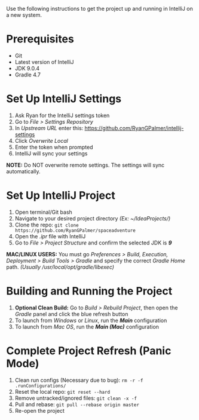 Use the following instructions to get the project up and running in IntelliJ on a new system.

# Prerequisites

* Git
* Latest version of IntelliJ
* JDK 9.0.4
* Gradle 4.7

# Set Up IntelliJ Settings

1. Ask Ryan for the IntelliJ settings token
2. Go to *File > Settings Repository*
3. In *Upstream URL* enter this: https://github.com/RyanGPalmer/intellij-settings
4. Click *Overwrite Local*
5. Enter the token when prompted
6. IntelliJ will sync your settings

**NOTE:** Do NOT overwrite remote settings. The settings will sync automatically.

# Set Up IntelliJ Project

1. Open terminal/Git bash
2. Navigate to your desired project directory *(Ex: ~/IdeaProjects/)*
3. Clone the repo: `git clone https://github.com/RyanGPalmer/spaceadventure`
4. Open the *.ipr* file with IntelliJ
5. Go to *File > Project Structure* and confirm the selected JDK is ***9***

**MAC/LINUX USERS:** You must go *Preferences > Build, Execution, Deployment > Build Tools > Gradle* and specify the correct *Gradle Home* path. *(Usually /usr/local/opt/gradle/libexec)*

# Building and Running the Project

1. **Optional Clean Build:** Go to *Build > Rebuild Project*, then open the *Gradle* panel and click the blue refresh button
2. To launch from *Windows* or *Linux*, run the ***Main*** configuration
3. To launch from *Mac OS*, run the ***Main (Mac)*** configuration

# Complete Project Refresh (Panic Mode)

1. Clean run configs (Necessary due to bug): `rm -r -f .runConfigurations/`
2. Reset the local repo: `git reset --hard`
3. Remove untracked/ignored files: `git clean -x -f`
4. Pull and rebase: `git pull --rebase origin master`
5. Re-open the project
